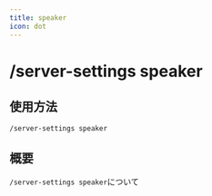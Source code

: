 ```yaml
---
title: speaker
icon: dot
---
```


# /server-settings speaker

## 使用方法
```
/server-settings speaker
```

## 概要
`/server-settings speaker`について
